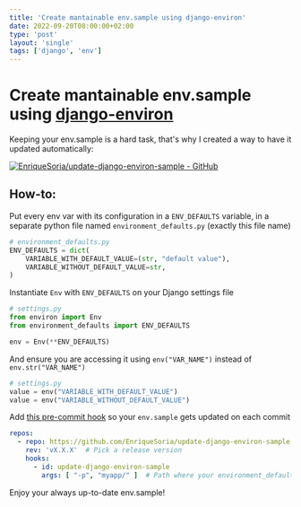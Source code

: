 ```yaml
---                                                                             
title: 'Create mantainable env.sample using django-environ'
date: 2022-09-20T08:00:00+02:00
type: 'post'
layout: 'single'
tags: ['django', 'env']
---
```


# Create mantainable env.sample using [django-environ](https://github.com/joke2k/django-environ)

Keeping your env.sample is a hard task, that's why I created a way to have it updated automatically: 

[![EnriqueSoria/update-django-environ-sample - GitHub](https://gh-card.dev/repos/EnriqueSoria/update-django-environ-sample.svg)](https://github.com/EnriqueSoria/update-django-environ-sample)

## How-to:

Put every env var with its configuration in a `ENV_DEFAULTS` variable, in a separate python file named `environment_defaults.py` (exactly this file name)
```python
# environment_defaults.py
ENV_DEFAULTS = dict(
    VARIABLE_WITH_DEFAULT_VALUE=(str, "default value"),
    VARIABLE_WITHOUT_DEFAULT_VALUE=str,
)
```

Instantiate `Env` with `ENV_DEFAULTS` on your Django settings file
```python
# settings.py
from environ import Env
from environment_defaults import ENV_DEFAULTS

env = Env(**ENV_DEFAULTS)
```

And ensure you are accessing it using `env("VAR_NAME")` instead of `env.str("VAR_NAME")`
```python
# settings.py
value = env("VARIABLE_WITH_DEFAULT_VALUE")
value = env("VARIABLE_WITHOUT_DEFAULT_VALUE")
```

Add [this pre-commit hook](https://github.com/EnriqueSoria/update-django-environ-sample) so your `env.sample` gets updated on each commit
```yaml
repos:
  - repo: https://github.com/EnriqueSoria/update-django-environ-sample
    rev: 'vX.X.X'  # Pick a release version
    hooks:
      - id: update-django-environ-sample
        args: [ "-p", "myapp/" ]  # Path where your environment_defaults.py is located
```


Enjoy your always up-to-date env.sample!
